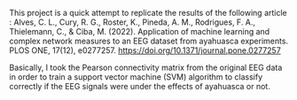 This project is a quick attempt to replicate the results of the following article : Alves, C. L., Cury, R. G., Roster, K., Pineda, A. M., Rodrigues, F. A., Thielemann, C., & Ciba, M. (2022). Application of machine learning and complex network measures to an EEG dataset from ayahuasca experiments. PLOS ONE, 17(12), e0277257. https://doi.org/10.1371/journal.pone.0277257

Basically, I took the Pearson connectivity matrix from the original EEG data in order to train a support vector machine (SVM) algorithm to classify correctly if the EEG signals were under the effects of ayahuasca or not.
